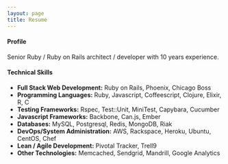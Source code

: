 ```yaml
---
layout: page
title: Resume
---
```

#### Profile
Senior Ruby / Ruby on Rails architect / developer with 10 years experience.

#### Technical Skills

* **Full Stack Web Development:** Ruby on Rails, Phoenix, Chicago Boss
* **Programming Languages:** Ruby, Javascript, Coffeescript, Clojure, Elixir, R, C
* **Testing Frameworks:** Rspec, Test::Unit, MiniTest, Capybara, Cucumber
* **Javascript Frameworks:** Backbone, Can.js, Ember
* **Databases:** MySQL, Postgresql, Redis, MongoDB, Riak
* **DevOps/System Administration:** AWS, Rackspace, Heroku, Ubuntu, CentOS, Chef
* **Lean / Agile Development:** Pivotal Tracker, Trell9
* **Other Technologies:** Memcached, Sendgrid, Mandrill, Google Analytics
